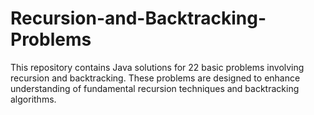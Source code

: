 # Recursion-and-Backtracking-Problems
This repository contains Java solutions for 22 basic problems involving recursion and backtracking. These problems are designed to enhance understanding of fundamental recursion techniques and backtracking algorithms.
